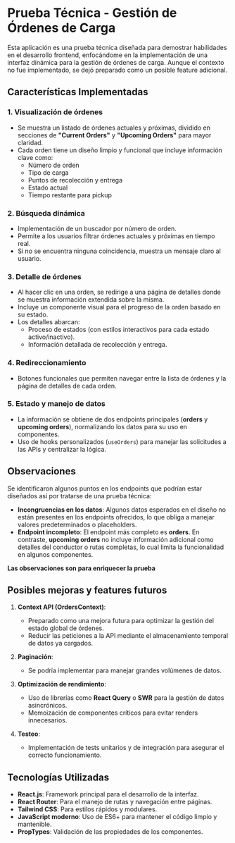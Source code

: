 # Prueba Técnica - Gestión de Órdenes de Carga

Esta aplicación es una prueba técnica diseñada para demostrar habilidades en el desarrollo frontend, enfocándome en la implementación de una interfaz dinámica para la gestión de órdenes de carga. Aunque el contexto no fue implementado, se dejó preparado como un posible feature adicional.

## Características Implementadas

### 1. Visualización de órdenes
- Se muestra un listado de órdenes actuales y próximas, dividido en secciones de **"Current Orders"** y **"Upcoming Orders"** para mayor claridad.
- Cada orden tiene un diseño limpio y funcional que incluye información clave como:
  - Número de orden
  - Tipo de carga
  - Puntos de recolección y entrega
  - Estado actual
  - Tiempo restante para pickup

### 2. Búsqueda dinámica
- Implementación de un buscador por número de orden.
- Permite a los usuarios filtrar órdenes actuales y próximas en tiempo real.
- Si no se encuentra ninguna coincidencia, muestra un mensaje claro al usuario.

### 3. Detalle de órdenes
- Al hacer clic en una orden, se redirige a una página de detalles donde se muestra información extendida sobre la misma.
- Incluye un componente visual para el progreso de la orden basado en su estado.
- Los detalles abarcan:
  - Proceso de estados (con estilos interactivos para cada estado activo/inactivo).
  - Información detallada de recolección y entrega.

### 4. Redireccionamiento
- Botones funcionales que permiten navegar entre la lista de órdenes y la página de detalles de cada orden.

### 5. Estado y manejo de datos
- La información se obtiene de dos endpoints principales (**orders** y **upcoming orders**), normalizando los datos para su uso en componentes.
- Uso de hooks personalizados (`useOrders`) para manejar las solicitudes a las APIs y centralizar la lógica.

## Observaciones

Se identificaron algunos puntos en los endpoints que podrían estar diseñados así por tratarse de una prueba técnica:

- **Incongruencias en los datos**: Algunos datos esperados en el diseño no están presentes en los endpoints ofrecidos, lo que obliga a manejar valores predeterminados o placeholders.
- **Endpoint incompleto**: El endpoint más completo es **orders**. En contraste, **upcoming orders** no incluye información adicional como detalles del conductor o rutas completas, lo cual limita la funcionalidad en algunos componentes.

**Las observaciones son para enriquecer la prueba**

## Posibles mejoras y features futuros

1. **Context API (OrdersContext)**:
   - Preparado como una mejora futura para optimizar la gestión del estado global de órdenes.
   - Reducir las peticiones a la API mediante el almacenamiento temporal de datos ya cargados.

2. **Paginación**:
   - Se podría implementar para manejar grandes volúmenes de datos.

3. **Optimización de rendimiento**:
   - Uso de librerías como **React Query** o **SWR** para la gestión de datos asincrónicos.
   - Memoización de componentes críticos para evitar renders innecesarios.

4. **Testeo**:
   - Implementación de tests unitarios y de integración para asegurar el correcto funcionamiento.

## Tecnologías Utilizadas
- **React.js**: Framework principal para el desarrollo de la interfaz.
- **React Router**: Para el manejo de rutas y navegación entre páginas.
- **Tailwind CSS**: Para estilos rápidos y modulares.
- **JavaScript moderno**: Uso de ES6+ para mantener el código limpio y mantenible.
- **PropTypes**: Validación de las propiedades de los componentes.
